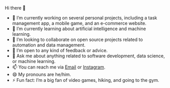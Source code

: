 Hi there 👋
- 🔭 I’m currently working on several personal projects, including a task management app, a mobile game, and an e-commerce website.
- 🌱 I’m currently learning about artificial intelligence and machine learning.
- 👯 I’m looking to collaborate on open source projects related to automation and data management.
- 🤔 I’m open to any kind of feedback or advice.
- 💬 Ask me about anything related to software development, data science, or machine learning.
- 📫 You can reach me via [Email](69223137+charlymaciass@users.noreply.github.com) or [Instagram](https://www.instagram.com/charlymaciass/).
- 😄 My pronouns are he/him.
- ⚡ Fun fact: I’m a big fan of video games, hiking, and going to the gym.
